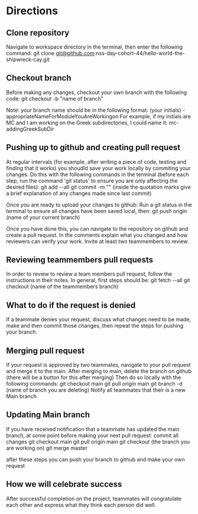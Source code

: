 # Directions

## Clone repository
Navigate to workspace directory in the terminal, then enter the following command:
git clone git@github.com:nss-day-cohort-44/hello-world-the-shipwreck-cay.git

## Checkout branch
Before making any changes, checkout your own branch with the following code:
git checkout -b "name of branch"

Note: your branch name should be in the following format: (your initials) - appropriateNameForModuleYouAreWorkingon
For example, if my initials are MC and I am working on the Greek subdirectories, I could name it: mc-addingGreekSubDir

## Pushing up to github and creating pull request
At regular intervals (for example, after writing a piece of code, testing and finding that it works) you shoudld save your work locally by commiting your changes. Do this with the following commands in the terminal (before each step, run the command 'git status' to ensure you are only affecting the desired files):
git add --all
git commit -m "" (inside the quotation marks give a brief explanation of any changes made since last commit)

Once you are ready to upload your changes to github:
Run a git status in the terminal to ensure all changes have been saved local, then:
git push origin (name of your current branch)

Once you have done this, you can navigate to the repository on github and create a pull request. In the comments explain what you changed and how reviewers can verify your work. Invite at least two teammembers to review.

## Reviewing teammembers pull requests
In order to review to review a team members pull request, follow the instructions in their notes. In general, first steps should be:
git fetch --all
git checkout (name of the teammembers branch)

## What to do if the request is denied
If a teammate denies your request, discuss what changes need to be made, make and then commit those changes, then repeat the steps for pushing your branch.

## Merging pull request
If your request is approved by two teammates, navigate to your pull request and merge it to the main.
After merging to main, delete the branch on github (there will be a button for this after merging)
Then do so locally with the following commands:
git checkout main
git pull origin main
git branch -d (name of branch you are deleting)
Notify all teammates that their is a new Main branch
## Updating Main branch
If you have received notification that a teammate has updated the main branch, at some point before making your next pull request:
commit all changes
git checkout main
git pull origin main
git checkout (the branch you are working on)
git merge master

after these steps you can push your branch to github and make your own request

## How we will celebrate success
After successful completion on the project, teammates will congratulate each other and express what they think each person did well.